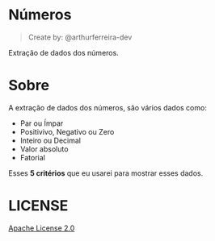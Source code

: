 # Números
> Create by: @arthurferreira-dev

Extração de dados dos números.

# Sobre

A extração de dados dos números, são vários dados como:

* Par ou Ímpar
* Positivivo, Negativo ou Zero
* Inteiro ou Decimal
* Valor absoluto
* Fatorial

Esses **5 critérios** que eu usarei para mostrar esses dados.

# LICENSE

[Apache License 2.0](LICENSE)